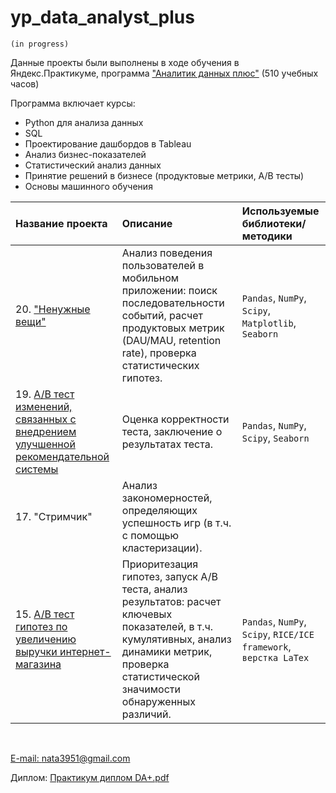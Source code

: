 # yp_data_analyst_plus
`(in progress)`

Данные проекты были выполнены в ходе обучения в Яндекс.Практикуме, 
программа ["Аналитик данных плюс"](https://practicum.yandex.ru/data-analyst-plus/) (510 учебных часов)

Программа включает курсы:
- Python для анализа данных
- SQL
- Проектирование дашбордов в Tableau
- Анализ бизнес-показателей
- Статистический анализ данных
- Принятие решений в бизнесе (продуктовые метрики, A/B тесты)
- Основы машинного обучения


| Название проекта | Описание | Используемые библиотеки/методики | 
| :---------------------- | :---------------------- | :---------------------- |
|20. ["Ненужные вещи"](https://github.com/Nata3951/YP_data_analyst_plus/blob/e03f93d2047ab795bef7c796134417a740b4c615/client-behavior/220526%20mobile%20app%20clean.ipynb) | Анализ поведения пользователей в мобильном приложении: поиск последовательности событий, расчет продуктовых метрик (DAU/MAU, retention rate), проверка статистических гипотез.| `Pandas`, `NumPy`, `Scipy`, `Matplotlib`, `Seaborn` |
|19. [A/B тест изменений, связанных с внедрением улучшенной рекомендательной системы](https://github.com/Nata3951/YP_data_analyst_plus/blob/main/19.%20AB%20test%20final/AB%20test%20final.ipynb) |Оценка корректности теста, заключение о результатах теста.|`Pandas`, `NumPy`, `Scipy`, `Seaborn`|
|17. "Стримчик"|Анализ закономерностей, определяющих успешность игр (в т.ч. с помощью кластеризации).||
|15. [A/В тест гипотез по увеличению выручки интернет-магазина]()|Приоритезация гипотез, запуск А/В теста, анализ результатов: расчет ключевых показателей, в т.ч. кумулятивных, анализ динамики метрик, проверка статистической значимости обнаруженных различий.|`Pandas`, `NumPy`, `Scipy`, `RICE/ICE framework`, `верстка LaTex`|



<br>
  
[E-mail: nata3951@gmail.com](mailto:nata3951@gmail.com) 

Диплом: [Практикум диплом DA+.pdf](https://github.com/Nata3951/YP_data_analyst_plus/files/8843755/DA%2B.pdf)
